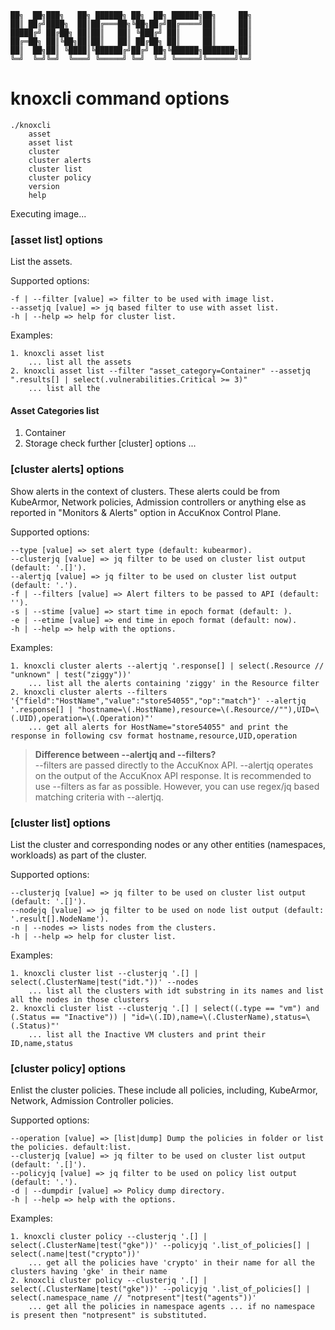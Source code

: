 ```
██╗  ██╗███╗   ██╗ ██████╗ ██╗  ██╗ ██████╗██╗     ██╗
██║ ██╔╝████╗  ██║██╔═══██╗╚██╗██╔╝██╔════╝██║     ██║
█████╔╝ ██╔██╗ ██║██║   ██║ ╚███╔╝ ██║     ██║     ██║
██╔═██╗ ██║╚██╗██║██║   ██║ ██╔██╗ ██║     ██║     ██║
██║  ██╗██║ ╚████║╚██████╔╝██╔╝ ██╗╚██████╗███████╗██║
╚═╝  ╚═╝╚═╝  ╚═══╝ ╚═════╝ ╚═╝  ╚═╝ ╚═════╝╚══════╝╚═╝
```
# knoxcli command options
```
./knoxcli
	asset
	asset list
	cluster
	cluster alerts
	cluster list
	cluster policy
	version
	help
```
Executing image...
### [asset list] options
List the assets.

Supported options:

	-f | --filter [value] => filter to be used with image list. 
	--assetjq [value] => jq based filter to use with asset list. 
	-h | --help => help for cluster list. 

Examples:

	1. knoxcli asset list
		... list all the assets
	2. knoxcli asset list --filter "asset_category=Container" --assetjq ".results[] | select(.vulnerabilities.Critical >= 3)"
		... list all the 

#### Asset Categories list
1. Container
2. Storage
check further [cluster] options ...
### [cluster alerts] options
Show alerts in the context of clusters. These alerts could be from KubeArmor, Network policies, Admission controllers or anything else as reported in "Monitors & Alerts" option in AccuKnox Control Plane.

Supported options:

	--type [value] => set alert type (default: kubearmor). 
	--clusterjq [value] => jq filter to be used on cluster list output (default: '.[]'). 
	--alertjq [value] => jq filter to be used on cluster list output (default: '.'). 
	-f | --filters [value] => Alert filters to be passed to API (default: ''). 
	-s | --stime [value] => start time in epoch format (default: ). 
	-e | --etime [value] => end time in epoch format (default: now). 
	-h | --help => help with the options. 
Examples:

	1. knoxcli cluster alerts --alertjq '.response[] | select(.Resource // "unknown" | test("ziggy"))'
		... list all the alerts containing 'ziggy' in the Resource filter
	2. knoxcli cluster alerts --filters '{"field":"HostName","value":"store54055","op":"match"}' --alertjq '.response[] | "hostname=\(.HostName),resource=\(.Resource//""),UID=\(.UID),operation=\(.Operation)"'
		... get all alerts for HostName="store54055" and print the response in following csv format hostname,resource,UID,operation

> **Difference between --alertjq and --filters?** <br>
> --filters are passed directly to the AccuKnox API. --alertjq operates on the output of the AccuKnox API response. It is recommended to use --filters as far as possible. However, you can use regex/jq based matching criteria with --alertjq.

### [cluster list] options
List the cluster and corresponding nodes or any other entities (namespaces, workloads) as part of the cluster.

Supported options:

	--clusterjq [value] => jq filter to be used on cluster list output (default: '.[]'). 
	--nodejq [value] => jq filter to be used on node list output (default: '.result[].NodeName'). 
	-n | --nodes => lists nodes from the clusters. 
	-h | --help => help for cluster list. 

Examples:

	1. knoxcli cluster list --clusterjq '.[] | select(.ClusterName|test("idt."))' --nodes
		... list all the clusters with idt substring in its names and list all the nodes in those clusters
	2. knoxcli cluster list --clusterjq '.[] | select((.type == "vm") and (.Status == "Inactive")) | "id=\(.ID),name=\(.ClusterName),status=\(.Status)"'
		... list all the Inactive VM clusters and print their ID,name,status

### [cluster policy] options
Enlist the cluster policies. These include all policies, including, KubeArmor, Network, Admission Controller policies.

Supported options:

	--operation [value] => [list|dump] Dump the policies in folder or list the policies. default:list. 
	--clusterjq [value] => jq filter to be used on cluster list output (default: '.[]'). 
	--policyjq [value] => jq filter to be used on policy list output (default: '.'). 
	-d | --dumpdir [value] => Policy dump directory. 
	-h | --help => help with the options. 
Examples:

	1. knoxcli cluster policy --clusterjq '.[] | select(.ClusterName|test("gke"))' --policyjq '.list_of_policies[] | select(.name|test("crypto"))'
		... get all the policies have 'crypto' in their name for all the clusters having 'gke' in their name
	2. knoxcli cluster policy --clusterjq '.[] | select(.ClusterName|test("gke"))' --policyjq '.list_of_policies[] | select(.namespace_name // "notpresent"|test("agents"))'
		... get all the policies in namespace agents ... if no namespace is present then "notpresent" is substituted.

